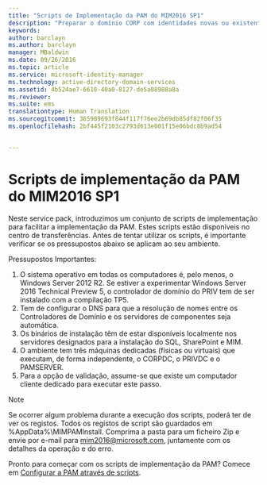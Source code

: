 ```yaml
---
title: "Scripts de Implementação da PAM do MIM2016 SP1"
description: "Preparar o domínio CORP com identidades novas ou existentes para ser gerido pelo Privileged Identity Manager através de scripts"
keywords: 
author: barclayn
ms.author: barclayn
manager: MBaldwin
ms.date: 09/26/2016
ms.topic: article
ms.service: microsoft-identity-manager
ms.technology: active-directory-domain-services
ms.assetid: 4b524ae7-6610-40a0-8127-de5a08988a8a
ms.reviewer: 
ms.suite: ems
translationtype: Human Translation
ms.sourcegitcommit: 365989693f844f117f76ee2b69db85df82f06f35
ms.openlocfilehash: 2bf445f2103c2793d613e001f15e06bdc8b9ad54


---
```


# <a name="mim2016-sp1-pam-deployment-scripts"></a>Scripts de implementação da PAM do MIM2016 SP1

Neste service pack, introduzimos um conjunto de scripts de implementação para facilitar a implementação da PAM. Estes scripts estão disponíveis no centro de transferências. Antes de tentar utilizar os scripts, é importante verificar se os pressupostos abaixo se aplicam ao seu ambiente.

Pressupostos Importantes:
1. O sistema operativo em todas os computadores é, pelo menos, o Windows Server 2012 R2. Se estiver a experimentar Windows Server 2016 Technical Preview 5, o controlador de domínio do PRIV tem de ser instalado com a compilação TP5.
2. Tem de configurar o DNS para que a resolução de nomes entre os Controladores de Domínio e os servidores de componentes seja automática.
3. Os binários de instalação têm de estar disponíveis localmente nos servidores designados para a instalação do SQL, SharePoint e MIM.
4. O ambiente tem três máquinas dedicadas (físicas ou virtuais) que executam, de forma independente, o CORPDC, o PRIVDC e o PAMSERVER.
5. Para a opção de validação, assume-se que existe um computador cliente dedicado para executar este passo.

>[!NOTE]
>Se ocorrer algum problema durante a execução dos scripts, poderá ter de ver os registos. Todos os registos de script são guardados em %AppData%\MIMPAMInstall. Comprima a pasta para um ficheiro Zip e envie por e-mail para mim2016@microsoft.com, juntamente com os detalhes da operação e do erro.

Pronto para começar com os scripts de implementação da PAM? Comece em [Configurar a PAM através de scripts](/microsoft-identity-manager/pam/sp1-pam-configure-using-scripts).



<!--HONumber=Jan17_HO1-->


